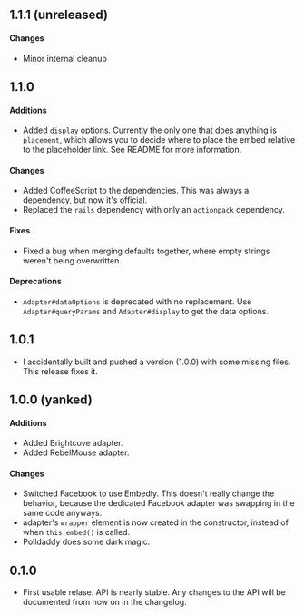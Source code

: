 ## 1.1.1 (unreleased)
#### Changes
* Minor internal cleanup


## 1.1.0
#### Additions
* Added `display` options. Currently the only one that does anything is
  `placement`, which allows you to decide where to place the embed relative
  to the placeholder link. See README for more information.

#### Changes
* Added CoffeeScript to the dependencies. This was always a dependency, but now
  it's official.
* Replaced the `rails` dependency with only an `actionpack` dependency.

#### Fixes
* Fixed a bug when merging defaults together, where empty strings weren't
  being overwritten.

#### Deprecations
* `Adapter#dataOptions` is deprecated with no replacement.
  Use `Adapter#queryParams` and `Adapter#display` to get the data options.


## 1.0.1
* I accidentally built and pushed a version (1.0.0) with some missing files.
  This release fixes it.


## 1.0.0 (yanked)
#### Additions
* Added Brightcove adapter.
* Added RebelMouse adapter.

#### Changes
* Switched Facebook to use Embedly. This doesn't really change the behavior,
  because the dedicated Facebook adapter was swapping in the same code anyways.
* adapter's `wrapper` element is now created in the constructor, instead of
  when `this.embed()` is called.
* Polldaddy does some dark magic.


## 0.1.0
* First usable relase. API is nearly stable. Any changes to the API will be
  documented from now on in the changelog.
